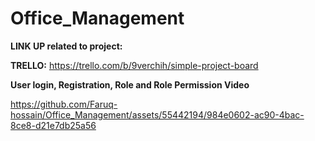 # Office_Management

**LINK UP related to project:**

**TRELLO:** https://trello.com/b/9verchih/simple-project-board

**User login, Registration, Role and Role Permission Video**

https://github.com/Faruq-hossain/Office_Management/assets/55442194/984e0602-ac90-4bac-8ce8-d21e7db25a56

